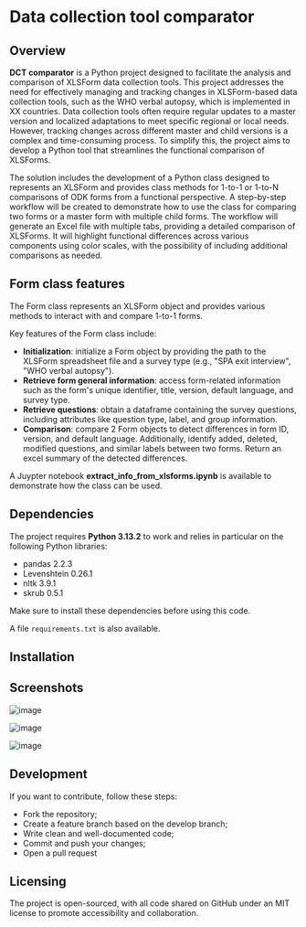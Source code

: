 # Data collection tool comparator

## Overview

**DCT comparator** is a Python project designed to facilitate the analysis and comparison of XLSForm data collection tools. This project addresses the need for effectively managing and tracking changes in XLSForm-based data collection tools, such as the WHO verbal autopsy, which is implemented in XX countries. Data collection tools often require regular updates to a master version and localized adaptations to meet specific regional or local needs. However, tracking changes across different master and child versions is a complex and time-consuming process. To simplify this, the project aims to develop a Python tool that streamlines the functional comparison of XLSForms.

The solution includes the development of a Python class designed to represents an XLSForm and provides class methods for 1-to-1 or 1-to-N comparisons of ODK forms from a functional perspective. A step-by-step workflow will be created to demonstrate how to use the class for comparing two forms or a master form with multiple child forms. The workflow will generate an Excel file with multiple tabs, providing a detailed comparison of XLSForms. It will highlight functional differences across various components using color scales, with the possibility of including additional comparisons as needed. 

## Form class features

The Form class represents an XLSForm object and provides various methods to interact with and compare 1-to-1 forms. 

Key features of the Form class include:

* **Initialization**: initialize a Form object by providing the path to the XLSForm spreadsheet file and a survey type (e.g., "SPA exit interview", "WHO verbal autopsy").
* **Retrieve form general information**: access form-related information such as the form's unique identifier, title, version, default language, and survey type.
* **Retrieve questions**: obtain a dataframe containing the survey questions, including attributes like question type, label, and group information.
* **Comparison**: compare 2 Form objects to detect differences in form ID, version, and default language. Additionally, identify added, deleted, modified questions, and similar labels between two forms. Return an excel summary of the detected differences.

A Juypter notebook **extract_info_from_xlsforms.ipynb** is available to demonstrate how the class can be used.

## Dependencies

The project requires **Python 3.13.2** to work and relies in particular on the following Python libraries:

* pandas 2.2.3
* Levenshtein 0.26.1
* nltk 3.9.1
* skrub 0.5.1

Make sure to install these dependencies before using this code.

A file `requirements.txt` is also available.

## Installation

## Screenshots

![image](https://github.com/user-attachments/assets/0d8b4b6c-b9f5-476c-84a9-b5c952c44f4e)

![image](https://github.com/user-attachments/assets/891149d5-7c71-4e8f-b5f6-c618c2fee24f)

![image](https://github.com/user-attachments/assets/5f423d76-c23c-407b-91a5-df58c75221ca)

## Development

If you want to contribute, follow these steps:

* Fork the repository;
* Create a feature branch based on the develop branch;
* Write clean and well-documented code;
* Commit and push your changes;
* Open a pull request

## Licensing

The project is open-sourced, with all code shared on GitHub under an MIT license to promote accessibility and collaboration.

